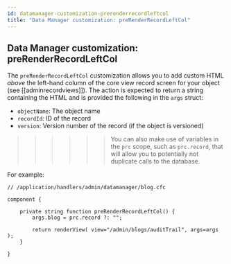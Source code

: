 ```yaml
---
id: datamanager-customization-prerenderrecordleftcol
title: "Data Manager customization: preRenderRecordLeftCol"
---
```


## Data Manager customization: preRenderRecordLeftCol

The `preRenderRecordLeftCol` customization allows you to add custom HTML _above_ the left-hand column of the core view record screen for your object (see [[adminrecordviews]]). The action is expected to return a string containing the HTML and is provided the following in the `args` struct:

* `objectName`: The object name
* `recordId`: ID of the record
* `version`: Version number of the record (if the object is versioned)

>>>>>> You can also make use of variables in the `prc` scope, such as `prc.record`, that will allow you to potentially not duplicate calls to the database.

For example:

```luceescript
// /application/handlers/admin/datamanager/blog.cfc

component {

	private string function preRenderRecordLeftCol() {
		args.blog = prc.record ?: "";

		return renderView( view="/admin/blogs/auditTrail", args=args );
	}

}
```
